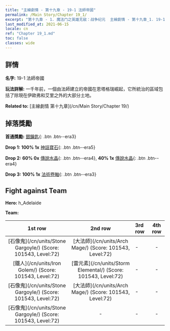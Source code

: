 ```yaml
---
title: "主線劇情 - 第十九章 - 19-1 法師帝國"
permalink: /Main Story/Chapter 19_1/
excerpt: "第十九章 - 1. 魔法门之英雄无敌：战争纪元  主線劇情 - 第十九章_1. 19-1 法師帝國"
last_modified_at: 2021-06-15
locale: cn
ref: "Chapter 19_1.md"
toc: false
classes: wide
---
```


## 詳情

 **名字:** 19-1 法師帝國

 **玩法詳解:** 一千年前，一個由法師建立的帝國在恩塔格瑞崛起，它所統治的區域包括了除現在伊歐弗和艾里之外的大部分土地。

 **Related to:** [主線劇情 第十九章](/cn/Main Story/Chapter 19/)

## 掉落獎勵

 **首通獎勵:** [銀鑰匙](/cn/Items/con_693/){: .btn .btn--era3}

 **Drop 1:** **100% 1x** [神話寶石](/cn/Items/mat_65/){: .btn .btn--era5}

 **Drop 2:** **60% 0x** [傳說水晶](/cn/Items/mat_59/){: .btn .btn--era4}, **40% 1x** [傳說水晶](/cn/Items/mat_59/){: .btn .btn--era4}

 **Drop 3:** **100% 1x** [法術卷軸](/cn/Items/con_694/){: .btn .btn--era3}


## Fight against Team
 **Hero:** h_Adelaide

 **Team:**


  | 1st row | 2nd row | 3rd row | 4th row |
  |:----:|:----:|:----|:----:|
  | [石像鬼](/cn/units/Stone Gargoyle/) (Score: 101543, Level:72)  | [大法師](/cn/units/Arch Mage/) (Score: 101543, Level:72)  | - | - |
  | [鐵人](/cn/units/Iron Golem/) (Score: 101543, Level:72)  | [雷元素](/cn/units/Storm Elemental/) (Score: 101543, Level:72)  | - | - |
  | [石像鬼](/cn/units/Stone Gargoyle/) (Score: 101543, Level:72)  | [大法師](/cn/units/Arch Mage/) (Score: 101543, Level:72)  | - | - |
  | [石像鬼](/cn/units/Stone Gargoyle/) (Score: 101543, Level:72)  | - | - | - |



